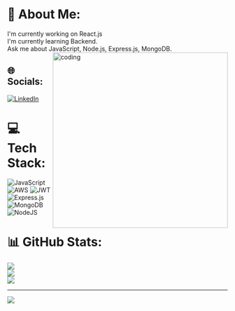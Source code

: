 # 💫 About Me:
I'm currently working on React.js<br>I'm currently learning Backend.<br>Ask me about JavaScript, Node.js, Express.js, MongoDB.
<img align="right" alt="coding" width="400" src="https://user-images.githubusercontent.com/55389276/140866485-8fb1c876-9a8f-4d6a-98dc-08c4981eaf70.gif">



## 🌐 Socials:
[![LinkedIn](https://img.shields.io/badge/LinkedIn-%230077B5.svg?logo=linkedin&logoColor=white)](https://linkedin.com/in//chetan-verma-763a5024b) 

# 💻 Tech Stack:
![JavaScript](https://img.shields.io/badge/javascript-%23323330.svg?style=for-the-badge&logo=javascript&logoColor=%23F7DF1E) ![AWS](https://img.shields.io/badge/AWS-%23FF9900.svg?style=for-the-badge&logo=amazon-aws&logoColor=white) ![JWT](https://img.shields.io/badge/JWT-black?style=for-the-badge&logo=JSON%20web%20tokens) ![Express.js](https://img.shields.io/badge/express.js-%23404d59.svg?style=for-the-badge&logo=express&logoColor=%2361DAFB) ![MongoDB](https://img.shields.io/badge/MongoDB-%234ea94b.svg?style=for-the-badge&logo=mongodb&logoColor=white) ![NodeJS](https://img.shields.io/badge/node.js-6DA55F?style=for-the-badge&logo=node.js&logoColor=white)
# 📊 GitHub Stats:
![](https://github-readme-stats.vercel.app/api?username=chetan6129&theme=dark&hide_border=false&include_all_commits=true&count_private=true)<br/>
![](https://github-readme-streak-stats.herokuapp.com/?user=chetan6129&theme=dark&hide_border=false)<br/>
![](https://github-readme-stats.vercel.app/api/top-langs/?username=chetan6129&theme=dark&hide_border=false&include_all_commits=true&count_private=true&layout=compact)

---
[![](https://visitcount.itsvg.in/api?id=chetan6129&icon=0&color=0)](https://visitcount.itsvg.in)

<!-- Proudly created with GPRM ( https://gprm.itsvg.in ) -->
